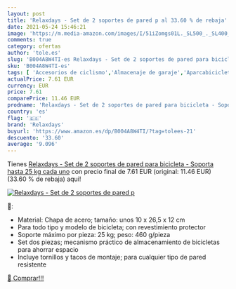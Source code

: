 ```yaml
---
layout: post
title: 'Relaxdays - Set de 2 soportes de pared p al 33.60 % de rebaja'
date: 2021-05-24 15:46:21
image: 'https://m.media-amazon.com/images/I/51iZomgs01L._SL500_._SL400_.jpg'
comments: true
category: ofertas
author: 'tole.es'
slug: 'B004A8W4TI-es Relaxdays - Set de 2 soportes de pared para bicicleta -...'
sku: 'B004A8W4TI-es'
tags: [ 'Accesorios de ciclismo','Almacenaje de garaje','Aparcabicicletas y soportes para bicicletas','Bastidores para bicicletas','Bricolaje y herramientas','Ciclismo','Deportes y aire libre','Organización y almacenaje en casa','Ropa y equipo para deportes','bicicleta','relaxdays', ]
actualPrice: 7.61 EUR
currency: EUR
price: 7.61
comparePrice: 11.46 EUR
prodname: 'Relaxdays - Set de 2 soportes de pared para bicicleta - Soporta hasta 25 kg cada uno'
country: 'es'
flag: '🇪🇸'
brand: 'Relaxdays'
buyurl: 'https://www.amazon.es/dp/B004A8W4TI/?tag=tolees-21'
descuento: '33.60'
average: '9.096'
---
```


Tienes [Relaxdays - Set de 2 soportes de pared para bicicleta - Soporta hasta 25 kg cada uno](https://www.amazon.es/dp/B004A8W4TI/?tag=tolees-21) con precio final de  7.61 EUR (original: 11.46 EUR) (33.60 %  de rebaja) aqui!

[![Relaxdays - Set de 2 soportes de pared p](https://m.media-amazon.com/images/I/51iZomgs01L._SL500_._SL400_.jpg)](https://www.amazon.es/dp/B004A8W4TI/?tag=tolees-21)

🔎:

- Material: Chapa de acero; tamaño: unos 10 x 26,5 x 12 cm
- Para todo tipo y modelo de bicicleta; con revestimiento protector
- Soporte máximo por pieza: 25 kg; peso: 460 g/pieza
- Set dos piezas; mecanismo práctico de almacenamiento de bicicletas para ahorrar espacio
- Incluye tornillos y tacos de montaje; para cualquier tipo de pared resistente

[🛒 Comprar!!!](https://www.amazon.es/dp/B004A8W4TI/?tag=tolees-21)
